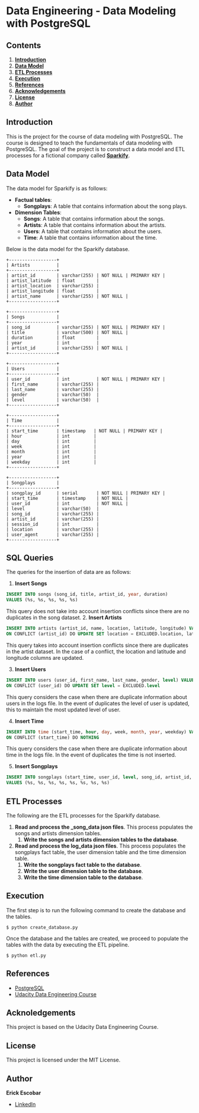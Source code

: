 # Data Engineering - Data Modeling with PostgreSQL

## Contents
1. [**Introduction**](#introduction)
2. [**Data Model**](#data-model)
3. [**ETL Processes**](#etl-processes)
4. [**Execution**](#execution)
6. [**References**](#references)
7. [**Acknowledgements**](#acknowledgements)
8. [**License**](#license)
9. [**Author**](#author)

## Introduction
This is the project for the course of data modeling with PostgreSQL. 
The course is designed to teach the fundamentals of data modeling with PostgreSQL. 
The goal of the project is to construct a data model and ETL processes for a fictional company called 
[**Sparkify**](https://www.udacity.com/).

## Data Model
The data model for Sparkify is as follows: 
* **Factual tables**: 
  * **Songplays**: A table that contains information about the song plays.
* **Dimension Tables**:
  * **Songs**: A table that contains information about the songs.
  * **Artists**: A table that contains information about the artists.
  * **Users**: A table that contains information about the users.
  * **Time**: A table that contains information about the time.

Below is the data model for the Sparkify database.
  

    +------------------+
    | Artists          |
    +------------------+
    | artist_id        | varchar(255) | NOT NULL | PRIMARY KEY | 
    | artist_latitude  | float        | 
    | artist_location  | varchar(255) | 
    | artist_longitude | float        | 
    | artist_name      | varchar(255) | NOT NULL | 
    +------------------+

    +------------------+
    | Songs            |
    +------------------+
    | song_id          | varchar(255) | NOT NULL | PRIMARY KEY | 
    | title            | varchar(500) | NOT NULL | 
    | duration         | float        | 
    | year             | int          | 
    | artist_id        | varchar(255) | NOT NULL | 
    +------------------+

    +------------------+
    | Users            |
    +------------------+
    | user_id          | int          | NOT NULL | PRIMARY KEY | 
    | first_name       | varchar(255) |
    | last_name        | varchar(255) | 
    | gender           | varchar(50)  |
    | level            | varchar(50)  |
    +------------------+

    +------------------+
    | Time             |
    +------------------+
    | start_time       | timestamp   | NOT NULL | PRIMARY KEY | 
    | hour             | int         |            
    | day              | int         |                             
    | week             | int         |                                              
    | month            | int         |
    | year             | int         |
    | weekday          | int         |
    +------------------+

    +------------------+
    | Songplays        |    
    +------------------+
    | songplay_id      | serial       | NOT NULL | PRIMARY KEY | 
    | start_time       | timestamp    | NOT NULL | 
    | user_id          | int          | NOT NULL | 
    | level            | varchar(50)  | 
    | song_id          | varchar(255) | 
    | artist_id        | varchar(255) |
    | session_id       | int          | 
    | location         | varchar(255) | 
    | user_agent       | varchar(255) | 
    +------------------+
 
## SQL Queries
The queries for the insertion of data are as follows:

1. **Insert Songs**
```sql
INSERT INTO songs (song_id, title, artist_id, year, duration)
VALUES (%s, %s, %s, %s, %s)
```
This query does not take into account insertion conflicts since there are no duplicates in the song dataset.
2. **Insert Artists**
```sql
INSERT INTO artists (artist_id, name, location, latitude, longitude) VALUES (%s, %s, %s, %s, %s)
ON CONFLICT (artist_id) DO UPDATE SET location = EXCLUDED.location, latitude = EXCLUDED.latitude, longitude = EXCLUDED.longitude
```
This query takes into account insertion conflicts since there are duplicates in the artist dataset.
In the case of a conflict, the location and latitude and longitude columns are updated.

3. **Insert Users**
```sql
INSERT INTO users (user_id, first_name, last_name, gender, level) VALUES (%s, %s, %s, %s, %s)
ON CONFLICT (user_id) DO UPDATE SET level = EXCLUDED.level
```
This query considers the case when there are duplicate information about users in the logs file. 
In the event of duplicates the level of user is updated, this to maintain the most updated level of user.

4. **Insert Time**
```sql
INSERT INTO time (start_time, hour, day, week, month, year, weekday) VALUES (%s, %s, %s, %s, %s, %s, %s)
ON CONFLICT (start_time) DO NOTHING
```
This query considers the case when there are duplicate information about time in the logs file. 
In the event of duplicates the time is not inserted.

5. **Insert Songplays**
```sql
INSERT INTO songplays (start_time, user_id, level, song_id, artist_id, session_id, location, user_agent) 
VALUES (%s, %s, %s, %s, %s, %s, %s, %s)
```

## ETL Processes
The following are the ETL processes for the Sparkify database.
1. **Read and process the _song_data json files**. This process populates the songs and artists dimension tables.
   1. **Write the songs and artists dimension tables to the database**. 
2. **Read and process the log_data json files**. This process populates the songplays fact table, 
the user dimension table and the time dimension table.
   1. **Write the songplays fact table to the database**. 
   2. **Write the user dimension table to the database**. 
   3. **Write the time dimension table to the database**. 

## Execution
The first step is to run the following command to create the database and the tables.

    $ python create_database.py

Once the database and the tables are created, we proceed to populate the tables with the data
by executing the ETL pipeline.

    $ python etl.py

## References
* [PostgreSQL](https://www.postgresql.org/)
* [Udacity Data Engineering Course](https://www.udacity.com/course/data-engineer-nanodegree--nd027)

## Acknoledgements
This project is based on the Udacity Data Engineering Course.

## License
This project is licensed under the MIT License.

## Author
**Erick Escobar**
* [LinkedIn](https://www.linkedin.com/in/erick-escobar-892b20103/)




